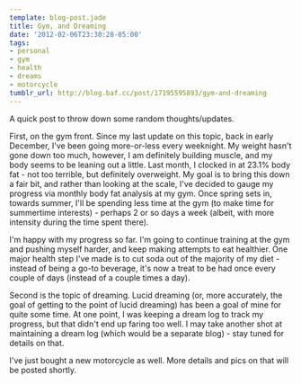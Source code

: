 ```yaml
---
template: blog-post.jade
title: Gym, and Dreaming
date: '2012-02-06T23:30:28-05:00'
tags:
- personal
- gym
- health
- dreams
- motorcycle
tumblr_url: http://blog.baf.cc/post/17195595893/gym-and-dreaming
---
```

A quick post to throw down some random thoughts/updates.

First, on the gym front. Since my last update on this topic, back in early December, I've been going more-or-less every weeknight. My weight hasn't gone down too much, however, I am definitely building muscle, and my body seems to be leaning out a little. Last month, I clocked in at 23.1% body fat - not too terrible, but definitely overweight. My goal is to bring this down a fair bit, and rather than looking at the scale, I've decided to gauge my progress via monthly body fat analysis at my gym. Once spring sets in, towards summer, I'll be spending less time at the gym (to make time for summertime interests) - perhaps 2 or so days a week (albeit, with more intensity during the time spent there).

I'm happy with my progress so far. I'm going to continue training at the gym and pushing myself harder, and keep making attempts to eat healthier. One major health step I've made is to cut soda out of the majority of my diet - instead of being a go-to beverage, it's now a treat to be had once every couple of days (instead of a couple times a day).

Second is the topic of dreaming. Lucid dreaming (or, more accurately, the goal of getting to the point of lucid dreaming) has been a goal of mine for quite some time. At one point, I was keeping a dream log to track my progress, but that didn't end up faring too well. I may take another shot at maintaining a dream log (which would be a separate blog) - stay tuned for details on that.

I've just bought a new motorcycle as well. More details and pics on that will be posted shortly.